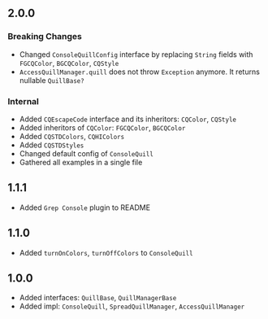 ## 2.0.0

### Breaking Changes

- Changed `ConsoleQuillConfig` interface by replacing `String` fields with `FGCQColor`, `BGCQColor`,
  `CQStyle`
- `AccessQuillManager.quill` does not throw `Exception` anymore. It returns nullable `QuillBase?`

### Internal

- Added `CQEscapeCode` interface and its inheritors: `CQColor`, `CQStyle`
- Added inheritors of `CQColor`: `FGCQColor`, `BGCQColor`
- Added `CQSTDColors`, `CQHIColors`
- Added `CQSTDStyles`
- Changed default config of `ConsoleQuill`
- Gathered all examples in a single file

## 1.1.1

- Added `Grep Console` plugin to README

## 1.1.0

- Added `turnOnColors`, `turnOffColors` to `ConsoleQuill`

## 1.0.0

- Added interfaces: `QuillBase`, `QuillManagerBase`
- Added impl: `ConsoleQuill`, `SpreadQuillManager`, `AccessQuillManager`
